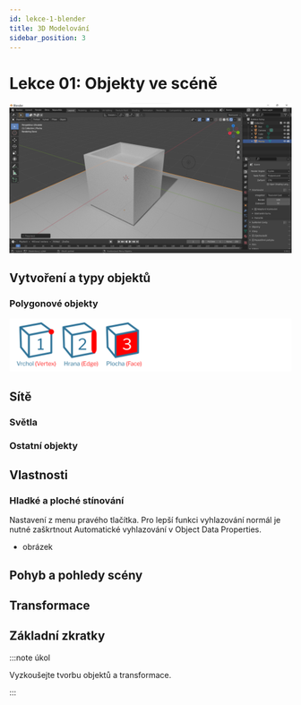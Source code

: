 ```yaml
---
id: lekce-1-blender
title: 3D Modelování
sidebar_position: 3
---
```


# Lekce 01: Objekty ve scéně
![image](./images/blender-screen.png)
## Vytvoření a typy objektů
### Polygonové objekty
![image](../img/blender01-edit.svg)
## Sítě

### Světla
### Ostatní objekty

## Vlastnosti
### Hladké a ploché stínování
Nastavení z menu pravého tlačítka.
Pro lepší funkci vyhlazování normál je nutné zaškrtnout Automatické vyhlazování v Object Data Properties.

- obrázek

## Pohyb a pohledy scény

## Transformace

## Základní zkratky


:::note úkol

Vyzkoušejte tvorbu objektů a transformace.

:::
